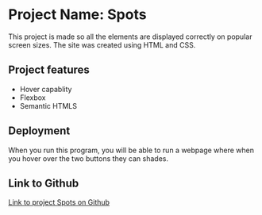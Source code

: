 # Project Name: Spots

This project is made so all the elements are displayed correctly on popular screen sizes. The site was created using HTML and CSS.

## Project features

- Hover capablity
- Flexbox
- Semantic HTMLS

## Deployment

When you run this program, you will be able to run a webpage where when you hover over the two buttons they can shades.

## Link to Github

[Link to project Spots on Github](https://github.com/GucciGerm/se_project_spots)
